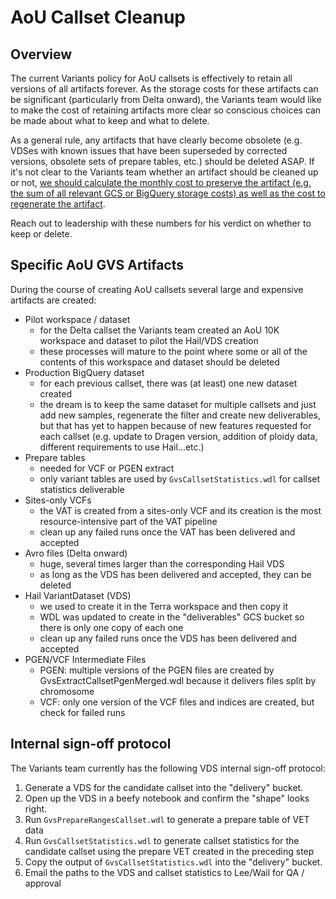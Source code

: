 # AoU Callset Cleanup

## Overview

The current Variants policy for AoU callsets is effectively to retain all versions of all artifacts forever. As the  storage costs for these artifacts can be significant (particularly from Delta onward), the Variants team would like to make the cost of retaining artifacts more clear so conscious choices can be made about what to keep and what to delete.

As a general rule, any artifacts that have clearly become obsolete (e.g. VDSes with known issues that have been  superseded by corrected versions, obsolete sets of prepare tables, etc.) should be deleted ASAP. If it's not clear to the Variants team whether an artifact should be cleaned up or not, [we should calculate the monthly cost to preserve the artifact (e.g. the sum of all relevant GCS or BigQuery storage costs) as well as the cost to regenerate the artifact](Cost.md).

Reach out to leadership with these numbers for his verdict on whether to keep or delete.

## Specific AoU GVS Artifacts

During the course of creating AoU callsets several large and expensive artifacts are created:

* Pilot workspace / dataset
    * for the Delta callset the Variants team created an AoU 10K workspace and dataset to pilot the Hail/VDS creation
    * these processes will mature to the point where some or all of the contents of this workspace and dataset should be deleted
* Production BigQuery dataset
    * for each previous callset, there was (at least) one new dataset created
    * the dream is to keep the same dataset for multiple callsets and just add new samples, regenerate the filter and create new deliverables, but that has yet to happen because of new features requested for each callset (e.g. update to Dragen version, addition of ploidy data, different requirements to use Hail...etc.)
* Prepare tables
    * needed for VCF or PGEN extract
    * only variant tables are used by `GvsCallsetStatistics.wdl` for callset statistics deliverable
* Sites-only VCFs
    * the VAT is created from a sites-only VCF and its creation is the most resource-intensive part of the VAT pipeline
    * clean up any failed runs once the VAT has been delivered and accepted
* Avro files (Delta onward)
    * huge, several times larger than the corresponding Hail VDS
    * as long as the VDS has been delivered and accepted, they can be deleted
* Hail VariantDataset (VDS)
    * we used to create it in the Terra workspace and then copy it
    * WDL was updated to create in the "deliverables" GCS bucket so there is only one copy of each one 
    * clean up any failed runs once the VDS has been delivered and accepted
* PGEN/VCF Intermediate Files
    * PGEN: multiple versions of the PGEN files are created by GvsExtractCallsetPgenMerged.wdl because it delivers files split by chromosome
    * VCF: only one version of the VCF files and indices are created, but check for failed runs

## Internal sign-off protocol

The Variants team currently has the following VDS internal sign-off protocol:

1. Generate a VDS for the candidate callset into the "delivery" bucket.
1. Open up the VDS in a beefy notebook and confirm the "shape" looks right.
1. Run `GvsPrepareRangesCallset.wdl` to generate a prepare table of VET data
1. Run `GvsCallsetStatistics.wdl` to generate callset statistics for the candidate callset using the prepare VET created in the preceding step
1. Copy the output of `GvsCallsetStatistics.wdl` into the "delivery" bucket.
1. Email the paths to the VDS and callset statistics to Lee/Wail for QA / approval

